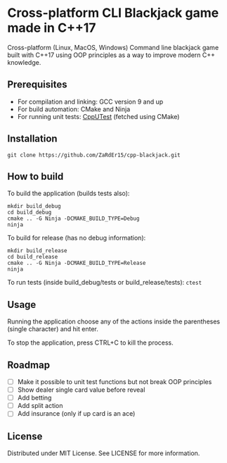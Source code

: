 # Cross-platform CLI Blackjack game made in C++17

Cross-platform (Linux, MacOS, Windows) Command line blackjack game built with C++17 using OOP principles as a way to improve modern C++ knowledge.

## Prerequisites
- For compilation and linking: GCC version 9 and up
- For build automation: CMake and Ninja
- For running unit tests: [CppUTest](https://cpputest.github.io/) (fetched using CMake)

## Installation
`git clone https://github.com/ZaRdEr15/cpp-blackjack.git`

## How to build
To build the application (builds tests also):
```
mkdir build_debug
cd build_debug
cmake .. -G Ninja -DCMAKE_BUILD_TYPE=Debug
ninja
```

To build for release (has no debug information):
```
mkdir build_release
cd build_release
cmake .. -G Ninja -DCMAKE_BUILD_TYPE=Release
ninja
```

To run tests (inside build_debug/tests or build_release/tests):
`ctest`

## Usage

Running the application choose any of the actions inside the parentheses (single character) and hit enter.

To stop the application, press CTRL+C to kill the process.

## Roadmap
- [ ] Make it possible to unit test functions but not break OOP principles
- [ ] Show dealer single card value before reveal
- [ ] Add betting
- [ ] Add split action
- [ ] Add insurance (only if up card is an ace)

## License
Distributed under MIT License. See LICENSE for more information. 

